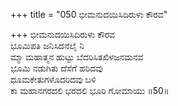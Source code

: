 +++
title = "050 ಭೀಮನುದಯಿಸಿದಿರುಳು ಕೌರವ"

+++
ಭೀಮನುದಯಿಸಿದಿರುಳು ಕೌರವ   
ಭೂಮಿಪತಿ ಜನಿಸಿದನೆಲೈ ನಿ  
ಮ್ಮಾ ಮಹಾತ್ಮನ ಹುಟ್ಟು ಬೆದರಿಸಿತಖಿಳಜನಮನವ   
ಭೂಮಿ ನಡುಗಿತು ದೆಸೆಗೆ ಹರಿದವು  
ಧೂಮಕೇತುಗಳೊದರಿದವು ಬಳಿ  
ಕಾ ಮಹಾನಗರದಲಿ ಭರದಲಿ ಭೂರಿ ಗೋಮಾಯು   ॥50॥